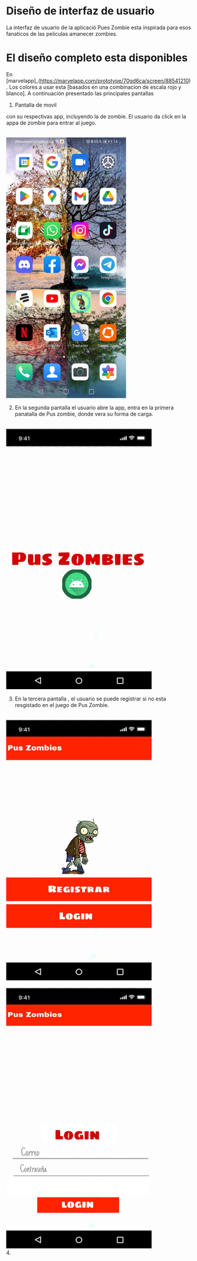 # Diseño de interfaz de usuario 

La interfaz de usuario de la aplicació Pues Zombie esta inspirada para esos fanaticos de las peliculas amanecer zombies. 

# El diseño completo esta disponibles 
En [marvelapp]_(https://marvelapp.com/prototype/70gd6ca/screen/88541210)
. Los colores a usar esta [basados en una combinacion de escala rojo y blanco]. A continuación presentado las principales pantallas 

1. Pantalla de movil 

con su respectivas app, incluyendo la de zombie. El usuario da click en la appa de zombie para entrar al juego.  

<br>
<img  height = "700" src = "https://github.com/lorelia1818/Idea-Proyecto-Android/blob/main/documentos/imagenes/Pantalla1.jpeg" >
 <br>

2. En la segunda pantalla el usuario abre  la app, entra en la primera panatalla de Pus zombie, donde vera su forma de carga. 

<br>
<img  height = "700" src = "https://github.com/lorelia1818/Idea-Proyecto-Android/blob/main/documentos/imagenes/AbriendoApp.jpeg" >
 <br>

3. En la tercera pantalla , el usuario se puede registrar si no esta resgistado en el juego de Pus Zombie. 
<br>
<img  height = "700" src = "https://github.com/lorelia1818/Idea-Proyecto-Android/blob/main/documentos/imagenes/RegistroLogin.jpeg" >
 <br>
<br>
<img  height = "700" src = "https://github.com/lorelia1818/Idea-Proyecto-Android/blob/main/documentos/imagenes/Login.jpeg" >
 <br>
4. 

